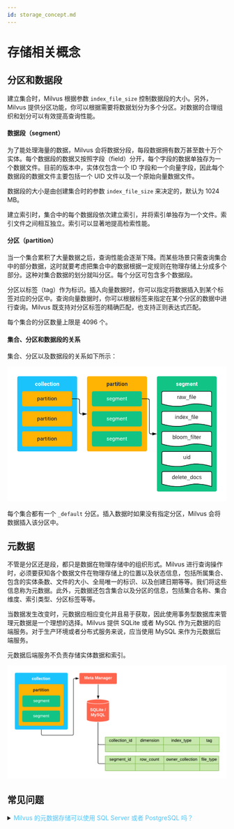 ```yaml
---
id: storage_concept.md
---
```


# 存储相关概念

## 分区和数据段 

建立集合时，Milvus 根据参数 `index_file_size` 控制数据段的大小。另外，Milvus 提供分区功能，你可以根据需要将数据划分为多个分区。对数据的合理组织和划分可以有效提高查询性能。

#### 数据段（segment）

为了能处理海量的数据，Milvus 会将数据分段，每段数据拥有数万甚至数十万个实体。每个数据段的数据又按照字段（field）分开，每个字段的数据单独存为一个数据文件。目前的版本中，实体仅包含一个 ID 字段和一个向量字段，因此每个数据段的数据文件主要包括一个 UID 文件以及一个原始向量数据文件。

数据段的大小是由创建集合时的参数 `index_file_size` 来决定的，默认为 1024 MB。
  
建立索引时，集合中的每个数据段依次建立索引，并将索引单独存为一个文件。索引文件之间相互独立。索引可以显著地提高检索性能。

#### 分区（partition）

当一个集合累积了大量数据之后，查询性能会逐渐下降。而某些场景只需查询集合中的部分数据，这时就要考虑把集合中的数据根据一定规则在物理存储上分成多个部分。这种对集合数据的划分就叫分区。每个分区可包含多个数据段。
  
分区以标签（tag）作为标识。插入向量数据时，你可以指定将数据插入到某个标签对应的分区中。查询向量数据时，你可以根据标签来指定在某个分区的数据中进行查询。Milvus 既支持对分区标签的精确匹配，也支持正则表达式匹配。

<div class="alert note">
每个集合的分区数量上限是 4096 个。
</div>

#### 集合、分区和数据段的关系

集合、分区以及数据段的关系如下所示：

![file](../../../assets/storage/hierarchy.png)

<div class="alert note">
每个集合都有一个 <code>_default</code> 分区。插入数据时如果没有指定分区，Milvus 会将数据插入该分区中。
</div>

## 元数据
   
不管是分区还是段，都只是数据在物理存储中的组织形式。Milvus 进行查询操作时，必须要获知各个数据文件在物理存储上的位置以及状态信息，包括所属集合、包含的实体条数、文件的大小、全局唯一的标识、以及创建日期等等。我们将这些信息称为元数据。此外，元数据还包含集合以及分区的信息，包括集合名称、集合维度、索引类型、分区标签等等。
    
当数据发生改变时，元数据应相应变化并且易于获取，因此使用事务型数据库来管理元数据是一个理想的选择。Milvus 提供 SQLite 或者 MySQL 作为元数据的后端服务。对于生产环境或者分布式服务来说，应当使用 MySQL 来作为元数据后端服务。

元数据后端服务不负责存储实体数据和索引。

![meta](../../../assets/storage/meta.png)

## 常见问题

<details>
<summary><font color="#4fc4f9">Milvus 的元数据存储可以使用 SQL Server 或者 PostgreSQL 吗？</font></summary>
{{fragments/faq_supported_meta_db.md}}
</details>
